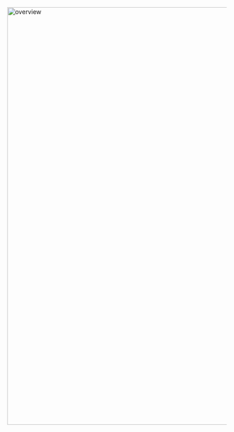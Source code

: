 
<img width="959" alt="overview" src="https://user-images.githubusercontent.com/67858239/110143263-b868ff80-7ddf-11eb-9bc6-e2ac1fb2f272.png">
